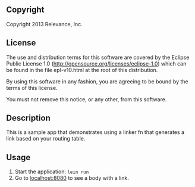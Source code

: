 Copyright
---------
Copyright 2013 Relevance, Inc.

License
-------
The use and distribution terms for this software are covered by the
Eclipse Public License 1.0 (http://opensource.org/licenses/eclipse-1.0)
which can be found in the file epl-v10.html at the root of this distribution.

By using this software in any fashion, you are agreeing to be bound by
the terms of this license.

You must not remove this notice, or any other, from this software.

## Description

This is a sample app that demonstrates using a linker fn that
generates a link based on your routing table.

## Usage

1. Start the application: `lein run`
2. Go to [localhost:8080](http://localhost:8080/) to see a body with a link.
